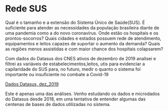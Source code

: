 # Rede SUS 

Qual é o tamanho e a extensão do Sistema Único de Saúde(SUS). É suficiente para atender as necessidades da população brasileira 
diante de uma pandemia como a do novo coronavírus. Onde estão os hospitais e os prontos-socorros? 
Quais cidades e estados possuem rede de atendimento, equipamentos e leitos capazes de suportar o aumento da demanda?
Quais as regiões menos assistidas e com maior chance dos hospitais colapsarem?


Com dados do Datasus dos CNES ativos de dezembro de 2019 analisei e filtrei as variáveis de estabelecimentos,leitos, utis para evidenciar a capilaridade do SUS para, no futuro, medir o quanto o sistema foi importante ou insuficiente no combate a Covid-19

[Dados Datasus, dez_2019](https://drive.google.com/file/d/1IeSlUuHIjVoZu2tEh9UliYMt84bTmuDu/view?usp=sharing)

Este é apenas uma das análises. Venho estudando os dados e microdados do Datasus desde 2018, em uma tentativa de entender 
algumas das centenas de bases de dados utilizadas no sistema.
